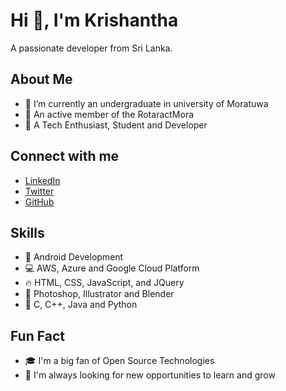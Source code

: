 # Hi 👋, I'm Krishantha

A passionate developer from Sri Lanka.

## About Me

- 🔭 I’m currently an undergraduate in university of Moratuwa
- 🌱 An active member of the RotaractMora 
- 👯 A Tech Enthusiast, Student and Developer

## Connect with me

- [LinkedIn](https://linkedin.com/in/krishanthaudayakumara)
- [Twitter](https://twitter.com/krishanthauday)
- [GitHub](https://github.com/krishanthaudayakumara)

## Skills

- 🚀 Android Development
- 💻 AWS, Azure and Google Cloud Platform
- 🔥 HTML, CSS, JavaScript, and JQuery
- 🎨 Photoshop, Illustrator and Blender
- 💬 C, C++, Java and Python

## Fun Fact
- 🎓  I'm a big fan of Open Source Technologies
- 💼 I'm always looking for new opportunities to learn and grow

